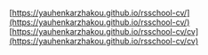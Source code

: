 [https://yauhenkarzhakou.github.io/rsschool-cv/](https://yauhenkarzhakou.github.io/rsschool-cv/) 
[https://yauhenkarzhakou.github.io/rsschool-cv/cv](https://yauhenkarzhakou.github.io/rsschool-cv/cv)
